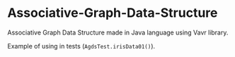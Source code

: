 # Associative-Graph-Data-Structure
Associative Graph Data Structure made in Java language using Vavr library.


Example of using in tests (`AgdsTest.irisData01()`).
